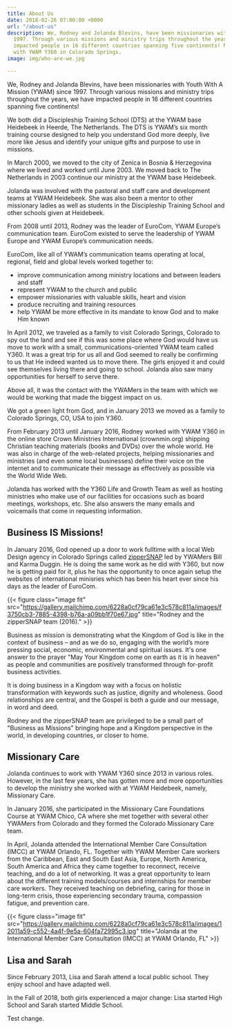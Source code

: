 ```yaml
---
title: About Us
date: 2018-02-26 07:00:00 +0000
url: "/about-us"
description: We, Rodney and Jolanda Blevins, have been missionaries with YWAM since
  1997. Through various missions and ministry trips throughout the years, we have
  impacted people in 16 different countries spanning five continents! Now serving
  with YWAM Y360 in Colorado Springs.
image: img/who-are-we.jpg

---
```

We, Rodney and Jolanda Blevins, have been missionaries with Youth With A Mission (YWAM) since 1997. Through various missions and ministry trips throughout the years, we have impacted people in 16 different countries spanning five continents!

We both did a Discipleship Training School (DTS) at the YWAM base Heidebeek in Heerde, The Netherlands. The DTS is YWAM’s six month training course designed to help you understand God more deeply, live more like Jesus and identify your unique gifts and purpose to use in missions.

In March 2000, we moved to the city of Zenica in Bosnia & Herzegovina where we lived and worked until June 2003. We moved back to The Netherlands in 2003 continue our ministry at the YWAM base Heidebeek.

Jolanda was involved with the pastoral and staff care and development teams at YWAM Heidebeek. She was also been a mentor to other missionary ladies as well as students in the Discipleship Training School and other schools given at Heidebeek.

From 2008 until 2013, Rodney was the leader of EuroCom, YWAM Europe’s communication team. EuroCom existed to serve the leadership of YWAM Europe and YWAM Europe’s communication needs.

EuroCom, like all of YWAM’s communication teams operating at local, regional, field and global levels worked together to:

* improve communication among ministry locations and between leaders and staff
* represent YWAM to the church and public
* empower missionaries with valuable skills, heart and vision
* produce recruiting and training resources
* help YWAM be more effective in its mandate to know God and to make Him known

In April 2012, we traveled as a family to visit Colorado Springs, Colorado to spy out the land and see if this was some place where God would have us move to work with a small, communications-oriented YWAM team called Y360. It was a great trip for us all and God seemed to really be confirming to us that He indeed wanted us to move there. The girls enjoyed it and could see themselves living there and going to school. Jolanda also saw many opportunities for herself to serve there.

Above all, it was the contact with the YWAMers in the team with which we would be working that made the biggest impact on us.

We got a green light from God, and in January 2013 we moved as a family to Colorado Springs, CO, USA to join Y360.

From February 2013 until January 2016, Rodney worked with YWAM Y360 in the online store Crown Ministries International (crownmin.org) shipping Christian teaching materials (books and DVDs) over the whole world. He was also in charge of the web-related projects, helping missionaries and ministries (and even some local businesses) define their voice on the internet and to communicate their message as effectively as possible via the World Wide Web.

Jolanda has worked with the Y360 Life and Growth Team as well as hosting ministries who make use of our facilities for occasions such as board meetings, workshops, etc. She also answers the many emails and voicemails that come in requesting information.

## Business IS Missions!

In January 2016, God opened up a door to work fulltime with a local Web Design agency in Colorado Springs called [zipperSNAP](https://zippersnap.com/) led by YWAMers Bill and Karma Duggin. He is doing the same work as he did with Y360, but now he is getting paid for it, plus he has the opportunity to once again setup the websites of international minisries which has been his heart ever since his days as the leader of EuroCom.

{{< figure class="image fit" src="https://gallery.mailchimp.com/6228a0cf79ca61e3c578c811a/images/f3750cb3-7885-4398-b76a-a09bb1f70e67.jpg" title="Rodney and the zipperSNAP team (2016)." >}}

Business as mission is demonstrating what the Kingdom of God is like in the context of business – and as we do so, engaging with the world’s more pressing social, economic, environmental and spiritual issues. It's one answer to the prayer "May Your Kingdom come on earth as it is in heaven" as people and communities are positively transformed through for-profit business activities.

It is doing business in a Kingdom way with a focus on holistic transformation with keywords such as justice, dignity and wholeness. Good relationships are central, and the Gospel is both a guide and our message, in word and deed.

Rodney and the zipperSNAP team are privileged to be a small part of "Business as Missions" bringing hope and a Kingdom perspective in the world, in developing countries, or closer to home.

## Missionary Care

Jolanda continues to work with YWAM Y360 since 2013 in various roles. However, in the last few years, she has gotten more and more opportunities to develop the ministry she worked with at YWAM Heidebeek, namely, Missionary Care.

In January 2016, she participated in the Missionary Care Foundations Course at YWAM Chico, CA where she met together with several other YWAMers from Colorado and they formed the Colorado Missionary Care team.

In April, Jolanda attended the International Member Care Consultation (IMCC) at YWAM Orlando, FL. Together with YWAM Member Care workers from the Caribbean, East and South East Asia, Europe, North America, South America and Africa they came together to reconnect, receive teaching, and do a lot of networking. It was a great opportunity to learn about the different training models/courses and internships for member care workers. They received teaching on debriefing, caring for those in long-term crisis, those experiencing secondary trauma, compassion fatigue, and prevention care.

{{< figure class="image fit" src="https://gallery.mailchimp.com/6228a0cf79ca61e3c578c811a/images/12011a59-c552-4a4f-9e5a-604fa72995c3.jpg" title="Jolanda at the International Member Care Consultation (IMCC) at YWAM Orlando, FL" >}}

## Lisa and Sarah

Since February 2013, Lisa and Sarah attend a local public school. They enjoy school and have adapted well.

In the Fall of 2018, both girls experienced a major change: Lisa started High School and Sarah started Middle School.

Test change.